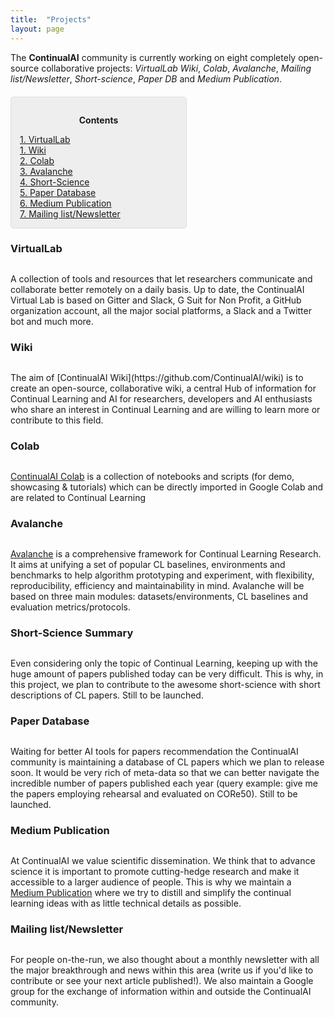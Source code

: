 ```yaml
---
title:  "Projects"
layout: page
---
```


The **ContinualAI** community is currently working on eight completely open-source collaborative projects: *VirtualLab* *Wiki*, *Colab*, *Avalanche*, *Mailing list/Newsletter*, *Short-science*, *Paper DB* and *Medium Publication*.

<div style="background: rgba(0,0,0,0.06) none repeat scroll 0% 0%; border: 1px solid rgb(222, 222, 222); padding: 1em; border-radius: 5px; margin-top:20px; max-width: 50%">
	<p style="text-align: center;"><strong>Contents</strong></p>
	<p style="text-align: left; margin-bottom: 0px;">
		<a href="#virtualLab">1. VirtualLab</a><br>
		<a href="#wiki">1. Wiki</a><br>
		<a href="#colab">2. Colab</a><br>
		<a href="#avalanche">3. Avalanche</a><br>
		<a href="#short-science">4. Short-Science</a><br>
		<a href="#paperdb">5. Paper Database</a><br>
		<a href="#medium">6. Medium Publication</a><br>
		<a href="#newsletter">7. Mailing list/Newsletter</a>
	</p>
</div>

<a name="virtualLab"></a>
<h3 id="virtualLab" style="margin-bottom:30px">VirtualLab</h3>
A collection of tools and resources that let researchers communicate and collaborate better remotely on a daily basis. Up to date, the ContinualAI Virtual Lab is based on Gitter and Slack, G Suit for Non Profit, a GitHub organization account, all the major social platforms, a Slack and a Twitter bot and much more.

<a name="wiki"></a>
<h3 id="wiki" style="margin-bottom:30px">Wiki</h3>
The aim of [ContinualAI Wiki](https://github.com/ContinualAI/wiki) is to create an open-source, collaborative wiki, a central Hub of information for Continual Learning and AI for researchers, developers and AI enthusiasts who share an interest in Continual Learning and are willing to learn more or contribute to this field.

<a name="colab"></a>
<h3 id="colab" style="margin-bottom:30px">Colab</h3>

[ContinualAI Colab](https://github.com/ContinualAI/colab) is a collection of notebooks and scripts (for demo, showcasing & tutorials) which can be directly imported in Google Colab and are related to Continual Learning

<a name="avalanche"></a>
<h3 id="avalanche" style="margin-bottom:30px">Avalanche</h3>

[Avalanche](https://github.com/ContinualAI/avalanche) is a comprehensive framework for Continual Learning Research. It aims at unifying a set of popular CL baselines, environments and benchmarks to help algorithm prototyping and experiment, with flexibility, reproducibility, efficiency and maintainability in mind. Avalanche will be based on three main modules: datasets/environments, CL baselines and evaluation metrics/protocols.

<a name="short-science"></a>
<h3 id="avalanche" style="margin-bottom:30px">Short-Science Summary</h3>

Even considering only the topic of Continual Learning, keeping up with the huge amount of papers published today can be very difficult. This is why, in this project, we plan to contribute to the awesome short-science with short descriptions of CL papers. Still to be launched.

<a name="paperdb"></a>
<h3 id="paperdb" style="margin-bottom:30px">Paper Database</h3>

Waiting for better AI tools for papers recommendation the ContinualAI community is maintaining a database of CL papers which we plan to release soon. It would be very rich of meta-data so that we can better navigate the incredible number of papers published each year (query example: give me the papers employing rehearsal and evaluated on CORe50).  Still to be launched.

<a name="medium"></a>
<h3 id="medium" style="margin-bottom:30px">Medium Publication</h3>

At ContinualAI we value scientific dissemination. We think that to advance science it is important to promote cutting-hedge research and make it accessible to a larger audience of people. This is why we maintain a [Medium Publication](https://medium.com/continual-ai) where we try to distill and simplify the continual learning ideas with as little technical details as possible.

<a name="newsletter"></a>
<h3 id="newsletter" style="margin-bottom:30px">Mailing list/Newsletter</h3>
For people on-the-run, we also thought about a monthly newsletter with all the major breakthrough and news within this area (write us if you'd like to contribute or see your next article published!). We also maintain a Google group for the exchange of information within and outside the ContinualAI community.



